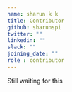 ```yaml
---
name: sharun k k
title: Contributor
github: sharunspi
twitter: ""
linkedin: ""
slack: ""
joining_date: ""
role : contributor
---
```


Still waiting for this
